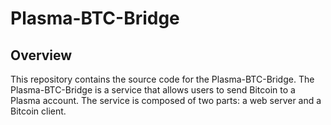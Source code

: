 # Plasma-BTC-Bridge

## Overview

This repository contains the source code for the Plasma-BTC-Bridge. The Plasma-BTC-Bridge is a service that allows users to send Bitcoin to a Plasma account. The service is composed of two parts: a web server and a Bitcoin client. 